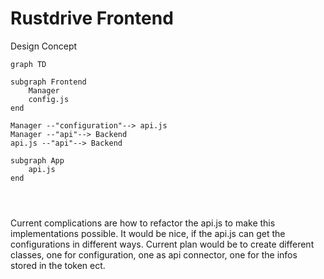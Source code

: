 # Rustdrive Frontend



Design Concept

```mermaid
graph TD

subgraph Frontend
    Manager
    config.js
end

Manager --"configuration"--> api.js
Manager --"api"--> Backend
api.js --"api"--> Backend

subgraph App
    api.js
end




```



Current complications are how to refactor the api.js to make this implementations possible. It would be nice, if the api.js can get the configurations in different ways. Current plan would be to create different classes, one for configuration, one as api connector, one for the infos stored in the token ect.